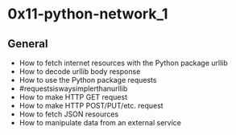 # 0x11-python-network_1
## General
- How to fetch internet resources with the Python package urllib
- How to decode urllib body response
- How to use the Python package requests
- #requestsiswaysimplerthanurllib
- How to make HTTP GET request
- How to make HTTP POST/PUT/etc. request
- How to fetch JSON resources
- How to manipulate data from an external service
